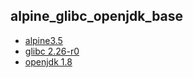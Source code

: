 ## alpine_glibc_openjdk_base
* [alpine3.5](https://www.alpinelinux.org/)
* [glibc 2.26-r0](https://github.com/sgerrand/alpine-pkg-glibc/releases)
* [openjdk 1.8](http://openjdk.java.net/projects/jdk8u/)
